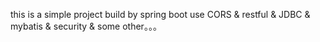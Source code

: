 this is a simple project
build by spring boot
use CORS & restful & JDBC & mybatis & security & some other。。。
